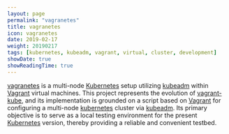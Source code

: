 ```yaml
---
layout: page
permalink: "vagranetes"
title: vagranetes
icon: vagranetes
date: 2019-02-17
weight: 20190217
tags: [kubernetes, kubeadm, vagrant, virtual, cluster, development]
showDate: true
showReadingTime: true
---
```

[vagranetes](https://github.com/ipolyzos/vagranetes) is a multi-node [Kubernetes](https://kubernetes.io/) setup utilizing [kubeadm](https://github.com/kubernetes/kubeadm) within [Vagrant](https://www.vagrantup.com/) virtual machines. This project represents the evolution of [vagrant-kube](https://github.com/ipolyzos/vagrant-kube), and its implementation is grounded on a script based on [Vagrant](https://www.vagrantup.com/) for configuring a multi-node [kubernetes](https://kubernetes.io) cluster via [kubeadm](https://github.com/kubernetes/kubeadm). Its primary objective is to serve as a local testing environment for the present [Kubernetes](https://kubernetes.io/) version, thereby providing a reliable and convenient testbed.
